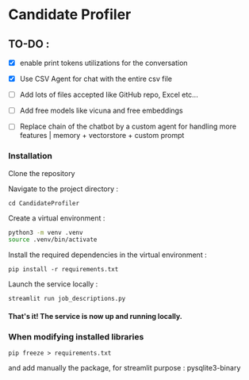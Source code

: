 # Candidate Profiler


## TO-DO :
- [x] enable print tokens utilizations for the conversation
- [x] Use CSV Agent for chat with the entire csv file
- [ ] Add lots of files accepted like GitHub repo, Excel etc...
- [ ] Add free models like vicuna and free embeddings
- [ ] Replace chain of the chatbot by a custom agent for handling more features | memory + vectorstore + custom prompt


### Installation
Clone the repository 

Navigate to the project directory :

`cd CandidateProfiler`


Create a virtual environment :
```bash
python3 -m venv .venv
source .venv/bin/activate
```

Install the required dependencies in the virtual environment :

`pip install -r requirements.txt`


Launch the service locally :

`streamlit run job_descriptions.py`

#### That's it! The service is now up and running locally.

### When modifying installed libraries
`pip freeze > requirements.txt`

and add manually the package, for streamlit purpose : 
pysqlite3-binary